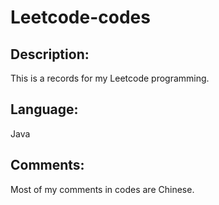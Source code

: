 # Leetcode-codes
## Description:
This is a records for my Leetcode programming.
## Language:
Java
## Comments:
Most of my comments in codes are Chinese.
